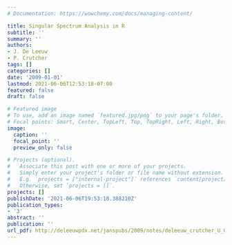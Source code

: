 ```yaml
---
# Documentation: https://wowchemy.com/docs/managing-content/

title: Singular Spectrum Analysis in R
subtitle: ''
summary: ''
authors:
- J. De Leeuw
- P. Crutcher
tags: []
categories: []
date: '2009-01-01'
lastmod: 2021-06-06T12:53:18-07:00
featured: false
draft: false

# Featured image
# To use, add an image named `featured.jpg/png` to your page's folder.
# Focal points: Smart, Center, TopLeft, Top, TopRight, Left, Right, BottomLeft, Bottom, BottomRight.
image:
  caption: ''
  focal_point: ''
  preview_only: false

# Projects (optional).
#   Associate this post with one or more of your projects.
#   Simply enter your project's folder or file name without extension.
#   E.g. `projects = ["internal-project"]` references `content/project/deep-learning/index.md`.
#   Otherwise, set `projects = []`.
projects: []
publishDate: '2021-06-06T19:53:18.388210Z'
publication_types:
- '3'
abstract: ''
publication: ''
url_pdf: http://deleeuwpdx.net/janspubs/2009/notes/deleeuw_crutcher_U_09.pdf
---
```

